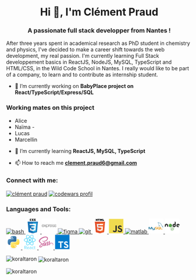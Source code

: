 <h1 align="center">Hi 👋, I'm Clément Praud</h1>
<h3 align="center">A passionate full stack developper from Nantes !</h3>

<p>After three years spent in academical research as PhD student in chemistry and physics, I've decided to make a career shift towards the web development, my real passion. I'm currently learning Full Stack developpement basics in ReactJS, NodeJS, MySQL, TypeScript and HTML/CSS, in the Wild Code School in Nantes. I really would like to be part of a company, to learn and to contribute as internship student.</p>

- 🔭 I’m currently working on **BabyPlace project on React/TypeScript/Express/SQL**
<h3>Working mates on this project</h3>
<ul>
  <li>Alice</li>
  <li>Naïma - <a href="https://github.com/naiiipan44" alt="towards Naïma's GitHub"><a/></li>
  <li>Lucas</li>
  <li>Marcellin</li>
</ul>

- 🌱 I’m currently learning **ReactJS, MySQL, TypeScript**

- 📫 How to reach me **clement.praud6@gmail.com**

<h3 align="left">Connect with me:</h3>
<p align="left">
<a href="https://linkedin.com/in/clément praud" target="blank"><img align="center" src="https://raw.githubusercontent.com/rahuldkjain/github-profile-readme-generator/master/src/images/icons/Social/linked-in-alt.svg" alt="clément praud" height="30" width="40" /></a>
<a href="https://www.codewars.com/users/Koraltaron" target="blank"><img align="center" src="https://dka575ofm4ao0.cloudfront.net/pages-transactional_logos/retina/224027/cw-512-12b281b9-f8a8-4512-9050-dcc2a2c7bb89.png" alt="codewars profil" height="40" width="40" /></a>
</p>

<h3 align="left">Languages and Tools:</h3>
<p align="left"> <a href="https://www.gnu.org/software/bash/" target="_blank" rel="noreferrer"> <img src="https://www.vectorlogo.zone/logos/gnu_bash/gnu_bash-icon.svg" alt="bash" width="40" height="40"/> </a> <a href="https://www.w3schools.com/css/" target="_blank" rel="noreferrer"> <img src="https://raw.githubusercontent.com/devicons/devicon/master/icons/css3/css3-original-wordmark.svg" alt="css3" width="40" height="40"/> </a> <a href="https://expressjs.com" target="_blank" rel="noreferrer"> <img src="https://raw.githubusercontent.com/devicons/devicon/master/icons/express/express-original-wordmark.svg" alt="express" width="40" height="40"/> </a> <a href="https://www.figma.com/" target="_blank" rel="noreferrer"> <img src="https://www.vectorlogo.zone/logos/figma/figma-icon.svg" alt="figma" width="40" height="40"/> </a> <a href="https://git-scm.com/" target="_blank" rel="noreferrer"> <img src="https://www.vectorlogo.zone/logos/git-scm/git-scm-icon.svg" alt="git" width="40" height="40"/> </a> <a href="https://www.w3.org/html/" target="_blank" rel="noreferrer"> <img src="https://raw.githubusercontent.com/devicons/devicon/master/icons/html5/html5-original-wordmark.svg" alt="html5" width="40" height="40"/> </a> <a href="https://developer.mozilla.org/en-US/docs/Web/JavaScript" target="_blank" rel="noreferrer"> <img src="https://raw.githubusercontent.com/devicons/devicon/master/icons/javascript/javascript-original.svg" alt="javascript" width="40" height="40"/> </a> <a href="https://www.mathworks.com/" target="_blank" rel="noreferrer"> <img src="https://upload.wikimedia.org/wikipedia/commons/2/21/Matlab_Logo.png" alt="matlab" width="40" height="40"/> </a> <a href="https://www.mysql.com/" target="_blank" rel="noreferrer"> <img src="https://raw.githubusercontent.com/devicons/devicon/master/icons/mysql/mysql-original-wordmark.svg" alt="mysql" width="40" height="40"/> </a> <a href="https://nodejs.org" target="_blank" rel="noreferrer"> <img src="https://raw.githubusercontent.com/devicons/devicon/master/icons/nodejs/nodejs-original-wordmark.svg" alt="nodejs" width="40" height="40"/> </a> <a href="https://www.python.org" target="_blank" rel="noreferrer"> <img src="https://raw.githubusercontent.com/devicons/devicon/master/icons/python/python-original.svg" alt="python" width="40" height="40"/> </a> <a href="https://reactjs.org/" target="_blank" rel="noreferrer"> <img src="https://raw.githubusercontent.com/devicons/devicon/master/icons/react/react-original-wordmark.svg" alt="react" width="40" height="40"/> </a> <a href="https://sass-lang.com" target="_blank" rel="noreferrer"> <img src="https://raw.githubusercontent.com/devicons/devicon/master/icons/sass/sass-original.svg" alt="sass" width="40" height="40"/> </a> <a href="https://www.typescriptlang.org/" target="_blank" rel="noreferrer"> <img src="https://raw.githubusercontent.com/devicons/devicon/master/icons/typescript/typescript-original.svg" alt="typescript" width="40" height="40"/> </a> </p>

<p><img align="left" src="https://github-readme-stats.vercel.app/api/top-langs?username=koraltaron&show_icons=true&locale=en&layout=compact" alt="koraltaron" /></p>

<p>&nbsp;<img align="center" src="https://github-readme-stats.vercel.app/api?username=koraltaron&show_icons=true&locale=en" alt="koraltaron" /></p>

<p><img align="center" src="https://github-readme-streak-stats.herokuapp.com/?user=koraltaron&" alt="koraltaron" /></p>

